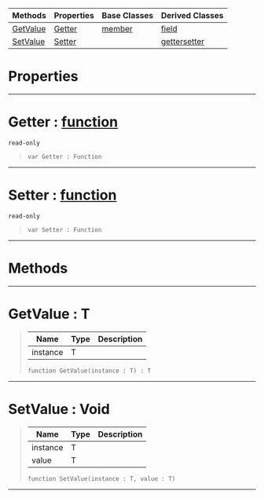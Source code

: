 |Methods|Properties|Base Classes|Derived Classes|
|---|---|---|---|
|[ GetValue](https://github.com/ZilchEngine/ZilchDocs/blob/master/code_reference/nada_base_types/property.markdown#getvalue-zilch-engine-doc)|[ Getter](https://github.com/ZilchEngine/ZilchDocs/blob/master/code_reference/nada_base_types/property.markdown#getter-zilch-engine-docum)|[member](https://github.com/ZilchEngine/ZilchDocs/blob/master/code_reference/nada_base_types/member.markdown)|[field](https://github.com/ZilchEngine/ZilchDocs/blob/master/code_reference/nada_base_types/field.markdown)|
|[ SetValue](https://github.com/ZilchEngine/ZilchDocs/blob/master/code_reference/nada_base_types/property.markdown#setvalue-void)|[ Setter](https://github.com/ZilchEngine/ZilchDocs/blob/master/code_reference/nada_base_types/property.markdown#setter-zilch-engine-docum)| |[gettersetter](https://github.com/ZilchEngine/ZilchDocs/blob/master/code_reference/nada_base_types/gettersetter.markdown)|


 #  Properties


---  
 #  Getter : [function](https://github.com/ZilchEngine/ZilchDocs/blob/master/code_reference/nada_base_types/function.markdown)

 `read-only`

> 
> ``` lang=cpp, name=Nada
> var Getter : Function


---  
 #  Setter : [function](https://github.com/ZilchEngine/ZilchDocs/blob/master/code_reference/nada_base_types/function.markdown)

 `read-only`

> 
> ``` lang=cpp, name=Nada
> var Setter : Function


---  
 #  Methods


---  
 #  GetValue : T

> 
> |Name|Type|Description|
> |---|---|---|
> |instance|T| |
> ``` lang=cpp, name=Nada
> function GetValue(instance : T) : T
> ``` 


---  
 #  SetValue : Void

> 
> |Name|Type|Description|
> |---|---|---|
> |instance|T| |
> |value|T| |
> ``` lang=cpp, name=Nada
> function SetValue(instance : T, value : T)
> ``` 


---  
 

 